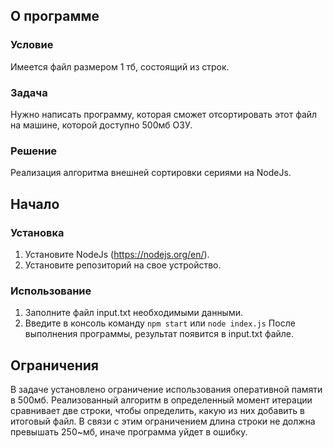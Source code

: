## О программе
### Условие
Имеется файл размером 1 тб, состоящий из строк.
### Задача
Нужно написать программу, которая сможет отсортировать этот файл на машине, которой
доступно 500мб ОЗУ.
### Решение
Реализация алгоритма внешней сортировки сериями на NodeJs.

## Начало
### Установка
1. Установите NodeJs (https://nodejs.org/en/).
2. Установите репозиторий на свое устройство.
### Использование
1. Заполните файл input.txt необходимыми данными.
2. Введите в консоль команду `npm start` или `node index.js`
После выполнения программы, результат появится в input.txt файле.

## Ограничения
В задаче установлено ограничение использования оперативной памяти в 500мб. Реализованный алгоритм в определенный момент итерации сравнивает две строки, чтобы определить, какую из них добавить в итоговый файл. 
В связи с этим ограничением длина строки не должна превышать 250~мб, иначе программа уйдет в ошибку. 